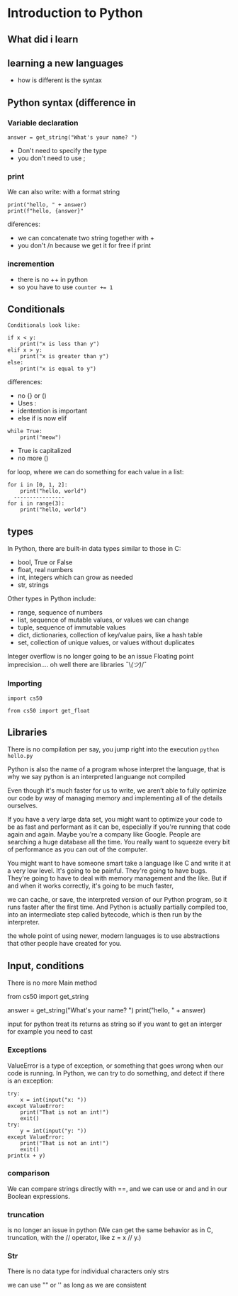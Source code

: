 # Introduction to Python

## What did i learn

## learning a new languages 

- how is different is the syntax

## Python syntax (difference in 

### Variable declaration

```
answer = get_string("What's your name? ")

```

- Don't need to specify the type 
- you don't need to use ;

### print

We can also write: with a format string
```
print("hello, " + answer)
print(f"hello, {answer}"
```
diferences:
- we can concatenate two string together with +
- you don't /n because we get it for free if print

### incremention

- there is no ++ in python
- so you have to use <code>counter += 1</code>


## Conditionals

```
Conditionals look like:

if x < y:
    print("x is less than y")
elif x > y:
    print("x is greater than y")
else:
    print("x is equal to y")

```

differences:

- no {} or ()
- Uses :
- identention is important
- else if is now elif

```
while True:
    print("meow")

```

- True is capitalized
- no more ()


for loop, where we can do something for each value in a list:
```
for i in [0, 1, 2]:
    print("hello, world")
  ----------------  
for i in range(3):
    print("hello, world")
```

## types

In Python, there are built-in data types similar to those in C:

 - bool, True or False
 - float, real numbers
 - int, integers which can grow as needed
 - str, strings

Other types in Python include:

 - range, sequence of numbers
 -  list, sequence of mutable values, or values we can change
 -  tuple, sequence of immutable values
 -  dict, dictionaries, collection of key/value pairs, like a hash table
 -  set, collection of unique values, or values without duplicates

Integer overflow is no longer going to be an issue
Floating point imprecision.... oh well there are libraries ¯\\_(ツ)_/¯

### Importing
```
import cs50

from cs50 import get_float
```

## Libraries

There is no compilation per say, you jump right into the execution
<code>python hello.py</code>

Python is also the name of a program whose interpret the language, that is why we say python is an interpreted languange not compiled

Even though it's much faster for us to write, we aren’t able to fully optimize our code by way of managing memory and implementing all of the details ourselves.

 If you have a very large data set, you might want to optimize your code to be as fast and performant as it can be, especially if you're running that code again and again. Maybe you're a company like Google. People are searching a huge database all the time. You really want to squeeze every bit of performance as you can out of the computer. 
 
You might want to have someone smart take a language like C and write it at a very low level. It's going to be painful. They're going to have bugs. They're going to have to deal with memory management and the like. But if and when it works correctly, it's going to be much faster,

 we can cache, or save, the interpreted version of our Python program, so it runs faster after the first time. And Python is actually partially compiled too, into an intermediate step called bytecode, which is then run by the interpreter.
 
 the whole point of using newer, modern languages is to use abstractions that other people have created for you.
 
 ## Input, conditions
 
 There is no more Main method
 
 from cs50 import get_string

answer = get_string("What's your name? ")
print("hello, " + answer)

input for python treat its returns as string so if you want to get an interger for example you need to cast

### Exceptions

ValueError is a type of exception, or something that goes wrong when our code is running. In Python, we can try to do something, and detect if there is an exception:

```
try:
    x = int(input("x: "))
except ValueError:
    print("That is not an int!")
    exit()
try:
    y = int(input("y: "))
except ValueError:
    print("That is not an int!")
    exit()
print(x + y)
```
### comparison
We can compare strings directly with ==, and we can use or and and in our Boolean expressions.

### truncation
is no longer an issue in python
(We can get the same behavior as in C, truncation, with the // operator, like z = x // y.)

### Str
There is no data type for individual characters only strs

we can use "" or '' as long as we are consistent
